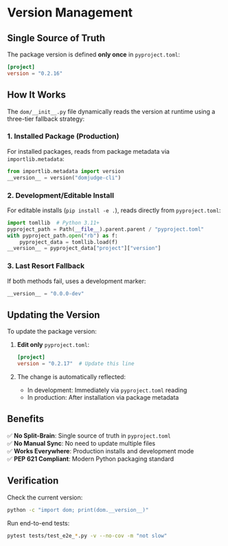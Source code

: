 # Version Management

## Single Source of Truth

The package version is defined **only once** in `pyproject.toml`:

```toml
[project]
version = "0.2.16"
```

## How It Works

The `dom/__init__.py` file dynamically reads the version at runtime using a three-tier fallback strategy:

### 1. Installed Package (Production)
For installed packages, reads from package metadata via `importlib.metadata`:
```python
from importlib.metadata import version
__version__ = version("domjudge-cli")
```

### 2. Development/Editable Install
For editable installs (`pip install -e .`), reads directly from `pyproject.toml`:
```python
import tomllib  # Python 3.11+
pyproject_path = Path(__file__).parent.parent / "pyproject.toml"
with pyproject_path.open("rb") as f:
    pyproject_data = tomllib.load(f)
__version__ = pyproject_data["project"]["version"]
```

### 3. Last Resort Fallback
If both methods fail, uses a development marker:
```python
__version__ = "0.0.0-dev"
```

## Updating the Version

To update the package version:

1. **Edit only** `pyproject.toml`:
   ```toml
   [project]
   version = "0.2.17"  # Update this line
   ```

2. The change is automatically reflected:
   - In development: Immediately via `pyproject.toml` reading
   - In production: After installation via package metadata

## Benefits

✅ **No Split-Brain**: Single source of truth in `pyproject.toml`  
✅ **No Manual Sync**: No need to update multiple files  
✅ **Works Everywhere**: Production installs and development mode  
✅ **PEP 621 Compliant**: Modern Python packaging standard  

## Verification

Check the current version:
```bash
python -c "import dom; print(dom.__version__)"
```

Run end-to-end tests:
```bash
pytest tests/test_e2e_*.py -v --no-cov -m "not slow"
```
